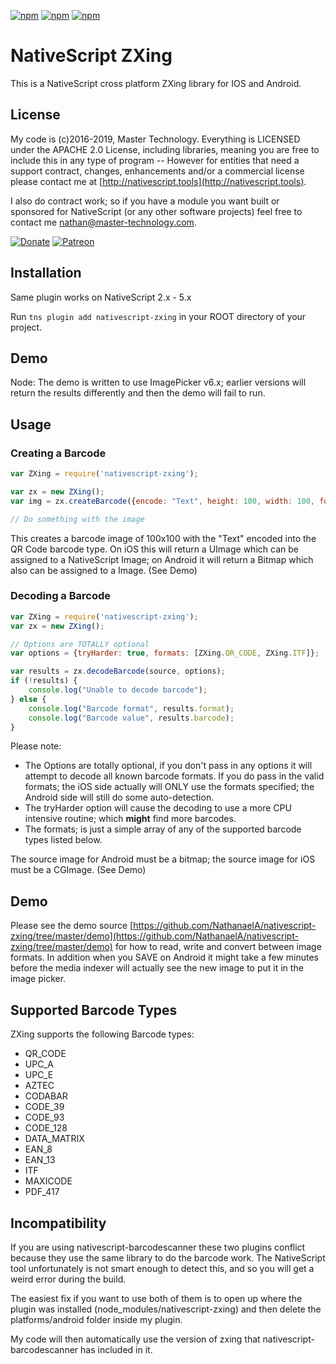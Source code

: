 [![npm](https://img.shields.io/npm/v/nativescript-zxing.svg)](https://www.npmjs.com/package/nativescript-zxing)
[![npm](https://img.shields.io/npm/l/nativescript-zxing.svg)](https://www.npmjs.com/package/nativescript-zxing)
[![npm](https://img.shields.io/npm/dt/nativescript-zxing.svg?label=npm%20d%2fls)](https://www.npmjs.com/package/nativescript-zxing)

# NativeScript ZXing

This is a NativeScript cross platform ZXing library for IOS and Android.

## License

My code is (c)2016-2019, Master Technology.  Everything is LICENSED under the APACHE 2.0 License, including libraries, meaning you are free to include this in any type of program -- However for entities that need a support contract, changes, enhancements and/or a commercial license please contact me at [http://nativescript.tools](http://nativescript.tools).

I also do contract work; so if you have a module you want built or sponsored for NativeScript (or any other software projects) feel free to contact me [nathan@master-technology.com](mailto://nathan@master-technology.com).

[![Donate](https://img.shields.io/badge/Donate-PayPal-brightgreen.svg?style=plastic)](https://www.paypal.com/cgi-bin/webscr?cmd=_donations&business=HN8DDMWVGBNQL&lc=US&item_name=Nathanael%20Anderson&item_number=nativescript%2dzxing&no_note=1&no_shipping=1&currency_code=USD&bn=PP%2dDonationsBF%3ax%3aNonHosted)
[![Patreon](https://img.shields.io/badge/Pledge-Patreon-brightgreen.svg?style=plastic)](https://www.patreon.com/NathanaelA)

## Installation 
Same plugin works on  NativeScript 2.x - 5.x

Run `tns plugin add nativescript-zxing` in your ROOT directory of your project.

## Demo
Node: The demo is written to use ImagePicker v6.x; earlier versions will return the results differently and then the demo will fail to run.  

## Usage

### Creating a Barcode
```js
var ZXing = require('nativescript-zxing');

var zx = new ZXing();
var img = zx.createBarcode({encode: "Text", height: 100, width: 100, format: ZXing.QR_CODE});

// Do something with the image
```
This creates a barcode image of 100x100 with the "Text" encoded into the QR Code barcode type.
On iOS this will return a UImage which can be assigned to a NativeScript Image; on Android it will return a Bitmap which also can be assigned to a Image. (See Demo)


### Decoding a Barcode
```js
var ZXing = require('nativescript-zxing');
var zx = new ZXing();

// Options are TOTALLY optional
var options = {tryHarder: true, formats: [ZXing.QR_CODE, ZXing.ITF]};

var results = zx.decodeBarcode(source, options);
if (!results) {
    console.log("Unable to decode barcode");
} else {
    console.log("Barcode format", results.format);
    console.log("Barcode value", results.barcode);
}

```
Please note:
* The Options are totally optional, if you don't pass in any options it will attempt to decode all known barcode formats.
If you do pass in the valid formats; the iOS side actually will ONLY use the formats specified; the Android side will still do some auto-detection.
* The tryHarder option will cause the decoding to use a more CPU intensive routine; which **might** find more barcodes.
* The formats; is just a simple array of any of the supported barcode types listed below.

The source image for Android must be a bitmap; the source image for iOS must be a CGImage. (See Demo)
 
 
## Demo
 
 Please see the demo source [https://github.com/NathanaelA/nativescript-zxing/tree/master/demo](https://github.com/NathanaelA/nativescript-zxing/tree/master/demo) for how to read, write and convert between image formats.
 In addition when you SAVE on Android it might take a few minutes before the media indexer will actually see the new image to put it in the image picker.
   

## Supported Barcode Types

ZXing supports the following Barcode types:
* QR_CODE
* UPC_A
* UPC_E
* AZTEC
* CODABAR
* CODE_39
* CODE_93
* CODE_128
* DATA_MATRIX
* EAN_8
* EAN_13
* ITF
* MAXICODE
* PDF_417


## Incompatibility
If you are using nativescript-barcodescanner these two plugins conflict because they use the same library to do the barcode work.  The NativeScript tool unfortunately is not smart enough to detect this, and so you will get a weird error during the build.
  
The easiest fix if you want to use both of them is to open up where the plugin was installed (node_modules/nativescript-zxing) and then delete the platforms/android folder inside my plugin.

My code will then automatically use the version of zxing that nativescript-barcodescanner has included in it.

